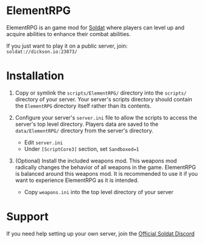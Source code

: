 # ElementRPG

ElementRPG is an game mod for [Soldat](https://www.soldat.pl/) where players
can level up and acquire abilities to enhance their combat abilities.

If you just want to play it on a public server, join:
`soldat://dickson.io:23073/`

# Installation

1. Copy or symlink the `scripts/ElementRPG/` directory into the `scripts/`
   directory of your server. Your server's scripts directory should contain
   the `ElementRPG` directory itself rather than its contents.

2. Configure your server's `server.ini` file to allow the scripts to access the
   server's top level directory. Players data are saved to the
   `data/ElementRPG/` directory from the server's directory.
   * Edit `server.ini`
   * Under `[ScriptCore3]` section, set `Sandboxed=1`

3. (Optional) Install the included weapons mod. This weapons mod radically
   changes the behavior of all weapons in the game. ElementRPG is balanced
   around this weapons mod. It is recommended to use it if you want to
   experience ElementRPG as it is intended.
   * Copy `weapons.ini` into the top level directory of your server

# Support

If you need help setting up your own server, join the [Official Soldat
Discord](https://discordapp.com/invite/soldat)
